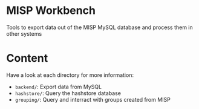 # MISP Workbench

Tools to export data out of the MISP MySQL database and process them in other
systems

# Content

Have a look at each directory for more information:

* `backend/`: Export data from MySQL
* `hashstore/`: Query the hashstore database
* `grouping/`: Query and interract with groups created from MISP
